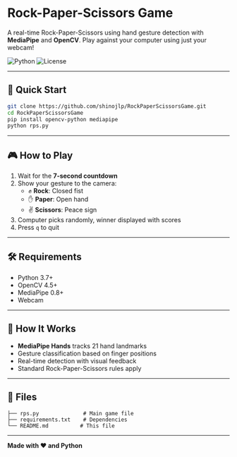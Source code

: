 # Rock-Paper-Scissors Game

A real-time Rock-Paper-Scissors using hand gesture detection with **MediaPipe** and **OpenCV**. Play against your computer using just your webcam!

![Python](https://img.shields.io/badge/python-v3.7+-blue.svg)
![License](https://img.shields.io/badge/license-MIT-blue.svg)

---

## 🚀 Quick Start

```bash
git clone https://github.com/shinojlp/RockPaperScissorsGame.git
cd RockPaperScissorsGame
pip install opencv-python mediapipe
python rps.py
```

---

## 🎮 How to Play

1. Wait for the **7-second countdown**
2. Show your gesture to the camera:
   - ✊ **Rock**: Closed fist
   - ✋ **Paper**: Open hand  
   - ✌️ **Scissors**: Peace sign
3. Computer picks randomly, winner displayed with scores
4. Press `q` to quit

---

## 🛠 Requirements

- Python 3.7+
- OpenCV 4.5+
- MediaPipe 0.8+
- Webcam

---

## 🧠 How It Works

- **MediaPipe Hands** tracks 21 hand landmarks
- Gesture classification based on finger positions
- Real-time detection with visual feedback
- Standard Rock-Paper-Scissors rules apply

---

## 📁 Files

```
├── rps.py              # Main game file
├── requirements.txt    # Dependencies
└── README.md          # This file
```

---

**Made with ❤️ and Python**
